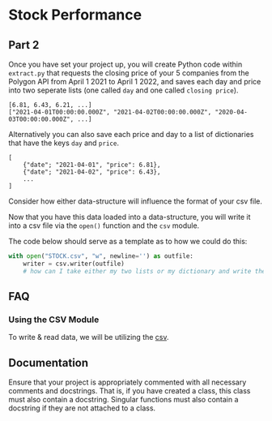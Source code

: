 # Stock Performance

## Part 2

Once you have set your project up, you will create Python code within `extract.py` that requests the closing price of your 5 companies from the Polygon API from April 1 2021 to April 1 2022, and saves each day and price into two seperate lists (one called `day` and one called `closing price`). 

```
[6.81, 6.43, 6.21, ...]
["2021-04-01T00:00:00.000Z", "2021-04-02T00:00:00.000Z", "2020-04-03T00:00:00.000Z", ...]
```

Alternatively you can also save each price and day to a list of dictionaries that have the keys `day` and `price`. 

```
[
    {"date"; "2021-04-01", "price": 6.81},
    {"date"; "2021-04-02", "price": 6.43},
    ...
]
```

Consider how either data-structure will influence the format of your csv file.

Now that you have this data loaded into a data-structure, you will write it into a csv file via the `open()` function and the `csv` module.

The code below should serve as a template as to how we could do this:

```python
with open("STOCK.csv", "w", newline='') as outfile:
    writer = csv.writer(outfile)
    # how can I take either my two lists or my dictionary and write them to my outfile?
```

## FAQ

### Using the CSV Module

To write & read data, we will be utilizing the [csv](https://docs.python.org/3/library/csv.html).

## Documentation

Ensure that your project is appropriately commented with all necessary comments and docstrings. That is, if you have created a class, this class must also contain a docstring. Singular functions must also contain a docstring if they are not attached to a class.